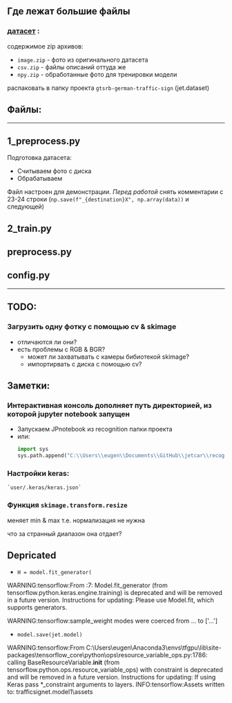 ## Где лежат большие файлы
### [датасет](https://yadi.sk/d/_vErSJxl6654bg) :
содержимое zip архивов:
- `image.zip` - фото из оригинального датасета
- `csv.zip` - файлы описаний оттуда же
- `npy.zip` - обработанные фото для тренировки модели

распаковать в папку проекта `gtsrb-german-traffic-sign` (jet.dataset)

## Файлы:
---
## 1_preprocess.py
Подготовка датасета:
- Считываем фото с диска
- Обрабатываем

Файл настроен для демонстрации. *Перед работой* снять комментарии с 23-24 строки (`np.save(f"_{destination}X", np.array(data))` и следующей)

## 2_train.py

## preprocess.pу

## config.pу

---
## TODO:
### Загрузить одну фотку с помощью cv & skimage
- отличаются ли они?
- есть проблемы с RGB & BGR?
    - может ли захватывать с камеры бибиотекой skimage?
    - импортирвать с диска  с помощью cv?
## Заметки:
### Интерактивная консоль дополняет путь директорией, из которой jupyter notebook запущен
- Запускаем JPnotebook из recognition папки проекта
- или:
    ``` python
    import sys
    sys.path.append("C:\\Users\\eugen\\Documents\\GitHub\\jetcar\\recognition")
    ```
### Настройки keras:
    `user/.keras/keras.json`

### Функция `skimage.transform.resize`
меняет min & max т.е. нормализация не нужна

что за странный диапазон она отдает?

## Depricated
- `H = model.fit_generator(`

WARNING:tensorflow:From <ipython-input-140-b12f63d35c7b>:7: Model.fit_generator (from tensorflow.python.keras.engine.training) is deprecated and will be removed in a future version.
Instructions for updating:
Please use Model.fit, which supports generators.

WARNING:tensorflow:sample_weight modes were coerced from ... to ['...']

- `model.save(jet.model)`

WARNING:tensorflow:From C:\Users\eugen\Anaconda3\envs\tfgpu\lib\site-packages\tensorflow_core\python\ops\resource_variable_ops.py:1786: calling BaseResourceVariable.__init__ (from tensorflow.python.ops.resource_variable_ops) with constraint is deprecated and will be removed in a future version.
Instructions for updating:
If using Keras pass *_constraint arguments to layers.
INFO:tensorflow:Assets written to: trafficsignet.model1\assets



